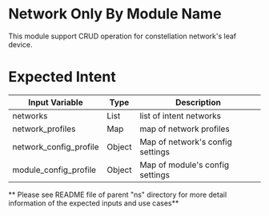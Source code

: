 # Network Only By Module Name
This module support CRUD operation for constellation network's leaf device. 

# Expected Intent
| Input Variable         | Type   | Description                                   |
| -----------------------| -------|-----------------------------------------------|
| networks               | List | list of intent networks               |
| network_profiles       | Map   | map of network profiles          |
| network_config_profile | Object | Map of network's config settings              |
| module_config_profile | Object | Map of module's config settings              |

** Please see README file of parent "ns" directory for more detail information of the expected inputs and use cases**


